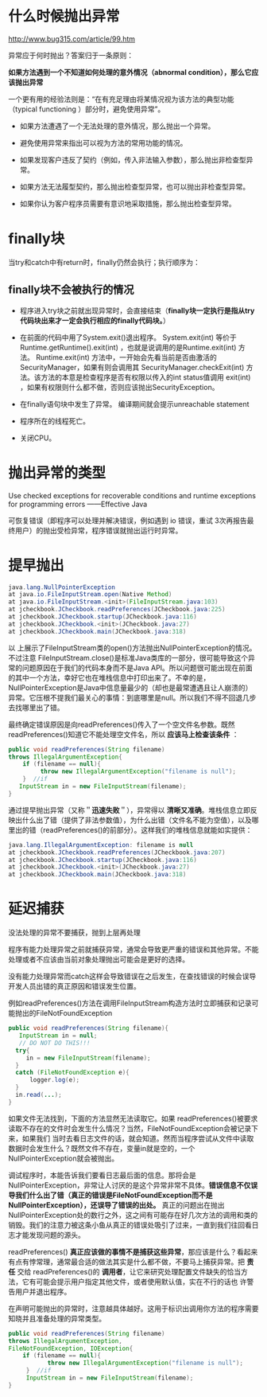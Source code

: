 # 什么时候抛出异常

http://www.bug315.com/article/99.htm

异常应于何时抛出？答案归于一条原则：

**如果方法遇到一个不知道如何处理的意外情况（abnormal condition），那么它应该抛出异常**

一个更有用的经验法则是：“在有充足理由将某情况视为该方法的典型功能（typical functioning ）部分时，避免使用异常”。

* 如果方法遭遇了一个无法处理的意外情况，那么抛出一个异常。

* 避免使用异常来指出可以视为方法的常用功能的情况。

* 如果发现客户违反了契约（例如，传入非法输入参数），那么抛出非检查型异常。

* 如果方法无法履型契约，那么抛出检查型异常，也可以抛出非检查型异常。

* 如果你认为客户程序员需要有意识地采取措施，那么抛出检查型异常。

# finally块

当try和catch中有return时，finally仍然会执行；执行顺序为：

## finally块不会被执行的情况

* 程序进入try块之前就出现异常时，会直接结束（**finally块一定执行是指从try代码块出来才一定会执行相应的finally代码块。**）

* 在前面的代码中用了System.exit()退出程序。
    System.exit(int) 等价于 Runtime.getRuntime().exit(int) ，也就是说调用的是Runtime.exit(int) 方法。
    Runtime.exit(int) 方法中，一开始会先看当前是否由激活的SecurityManager，如果有则会调用其 SecurityManager.checkExit(int) 方法。该方法的本意是检查程序是否有权限以传入的int status值调用 exit(int) ，如果有权限则什么都不做，否则应该抛出SecurityException。

* 在finally语句块中发生了异常。
    编译期间就会提示unreachable statement

* 程序所在的线程死亡。

* 关闭CPU。

# 抛出异常的类型

Use checked exceptions for recoverable conditions and runtime exceptions for programming errors
——Effective Java

可恢复错误（即程序可以处理并解决错误，例如遇到 io 错误，重试 3次再报告最终用户）的抛出受检异常，程序错误就抛出运行时异常。
# 提早抛出

```java
java.lang.NullPointerException
at java.io.FileInputStream.open(Native Method)
at java.io.FileInputStream.<init>(FileInputStream.java:103)
at jcheckbook.JCheckbook.readPreferences(JCheckbook.java:225)
at jcheckbook.JCheckbook.startup(JCheckbook.java:116)
at jcheckbook.JCheckbook.<init>(JCheckbook.java:27)
at jcheckbook.JCheckbook.main(JCheckbook.java:318)
```

以 上展示了FileInputStream类的open()方法抛出NullPointerException的情况。不过注意 FileInputStream.close()是标准Java类库的一部分，很可能导致这个异常的问题原因在于我们的代码本身而不是Java API。所以问题很可能出现在前面的其中一个方法，幸好它也在堆栈信息中打印出来了。不幸的是，NullPointerException是Java中信息量最少的（却也是最常遭遇且让人崩溃的）异常。它压根不提我们最关心的事情：到底哪里是null。所以我们不得不回退几步去找哪里出了错。

最终确定错误原因是向readPreferences()传入了一个空文件名参数。既然readPreferences()知道它不能处理空文件名，所以 **应该马上检查该条件** ：

```java
public void readPreferences(String filename)
throws IllegalArgumentException{
    if (filename == null){
         throw new IllegalArgumentException("filename is null");
    }  //if
   InputStream in = new FileInputStream(filename);
}
```

通过提早抛出异常（又称＂**迅速失败**＂），异常得以 **清晰又准确**。堆栈信息立即反映出什么出了错（提供了非法参数值），为什么出错（文件名不能为空值），以及哪里出的错（readPreferences()的前部分）。这样我们的堆栈信息就能如实提供：

```java
java.lang.IllegalArgumentException: filename is null
at jcheckbook.JCheckbook.readPreferences(JCheckbook.java:207)
at jcheckbook.JCheckbook.startup(JCheckbook.java:116)
at jcheckbook.JCheckbook.<init>(JCheckbook.java:27)
at jcheckbook.JCheckbook.main(JCheckbook.java:318)
```

# 延迟捕获

没法处理的异常不要捕获，抛到上层再处理

程序有能力处理异常之前就捕获异常，通常会导致更严重的错误和其他异常。不能处理或者不应该由当前对象处理抛出可能会是更好的选择。

没有能力处理异常而catch这样会导致错误在之后发生，在查找错误的时候会误导开发人员出错的真正原因和错误发生位置。

例如readPreferences()方法在调用FileInputStream构造方法时立即捕获和记录可能抛出的FileNotFoundException

```java
public void readPreferences(String filename){
   InputStream in = null;
   // DO NOT DO THIS!!!
  try{
     in = new FileInputStream(filename);
  }
  catch (FileNotFoundException e){
      logger.log(e);
  }
  in.read(...);
}
```

如果文件无法找到，下面的方法显然无法读取它。如果 readPreferences()被要求读取不存在的文件时会发生什么情况？当然，FileNotFoundException会被记录下来，如果我们 当时去看日志文件的话，就会知道。然而当程序尝试从文件中读取数据时会发生什么？既然文件不存在，变量in就是空的，一个 NullPointerException就会被抛出。

调试程序时，本能告诉我们要看日志最后面的信息。那将会是NullPointerException，非常让人讨厌的是这个异常非常不具体。**错误信息不仅误导我们什么出了错（真正的错误是FileNotFoundException而不是NullPointerException），还误导了错误的出处。** 真正的问题出在抛出NullPointerException处的数行之外，这之间有可能存在好几次方法的调用和类的销毁。我们的注意力被这条小鱼从真正的错误处吸引了过来，一直到我们往回看日志才能发现问题的源头。

readPreferences() **真正应该做的事情不是捕获这些异常**，那应该是什么？看起来有点有悖常理，通常最合适的做法其实是什么都不做，不要马上捕获异常。把 **责任** 交给 readPreferences()的 **调用者**，让它来研究处理配置文件缺失的恰当方法，它有可能会提示用户指定其他文件，或者使用默认值，实在不行的话也 许警告用户并退出程序。

在声明可能抛出的异常时，注意越具体越好。这用于标识出调用你方法的程序需要知晓并且准备处理的异常类型。

```java
public void readPreferences(String filename)
throws IllegalArgumentException,
FileNotFoundException, IOException{
    if (filename == null){
           throw new IllegalArgumentException("filename is null");
     }  //if
     InputStream in = new FileInputStream(filename);
}

```

